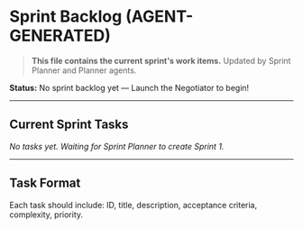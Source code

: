 # Sprint Backlog (AGENT-GENERATED)

> **This file contains the current sprint's work items.** Updated by Sprint Planner and Planner agents.

**Status:** No sprint backlog yet — Launch the Negotiator to begin!

---

## Current Sprint Tasks
*No tasks yet. Waiting for Sprint Planner to create Sprint 1.*

---

## Task Format
Each task should include: ID, title, description, acceptance criteria, complexity, priority.
